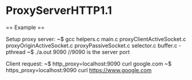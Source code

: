 # ProxyServerHTTP1.1

== Example ==

Setup proxy server:
~$ gcc helpers.c main.c proxyClientActiveSocket.c proxyOriginActiveSocket.c proxyPassiveSocket.c selector.c buffer.c -pthread
~$ ./a.out 9090 //9090 is the server port

Client request:
~$ http_proxy=localhost:9090 curl google.com
~$ https_proxy=localhost:9090 curl https://www.google.com
